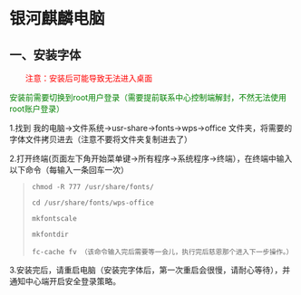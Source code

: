 # 银河麒麟电脑

## 一、安装字体

&emsp;&emsp;<font color="red">注意：安装后可能导致无法进入桌面</font>

<font color="green">安装前需要切换到root用户登录（需要提前联系中心控制端解封，不然无法使用root账户登录）</font>

1.找到 我的电脑->文件系统->usr-share->fonts->wps->office 文件夹，将需要的字体文件拷贝进去（注意不要将文件夹复制进去了）

2.打开终端(页面左下角开始菜单键->所有程序->系统程序->终端），在终端中输入以下命令（每输入一条回车一次）

> ```shell
> chmod -R 777 /usr/share/fonts/
> 
> cd /usr/share/fonts/wps-office
> 
> mkfontscale
> 
> mkfontdir
> 
> fc-cache fv （该命令输入完后需要等一会儿，执行完后慈恩那个进入下一步操作。）
> ```

3.安装完后，请重启电脑（安装完字体后，第一次重启会很慢，请耐心等待），并通知中心端开启安全登录策略。

